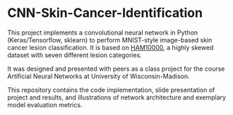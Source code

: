# CNN-Skin-Cancer-Identification

This project implements a convolutional neural network in Python (Keras/Tensorflow, sklearn) to perform MNIST-style image-based skin cancer lesion classification. It is based on [HAM10000](https://www.kaggle.com/kmader/skin-cancer-mnist-ham10000), a highly skewed dataset with seven different lesion categories. 

It was designed and presented with peers as a class project for the course Artificial Neural Networks at University of Wisconsin-Madison.

This repository contains the code implementation, slide presentation of project and results, and illustrations of network architecture and exemplary model evaluation metrics. 
